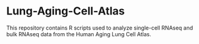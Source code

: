 # Lung-Aging-Cell-Atlas

This repository contains R scripts used to analyze single-cell RNAseq and bulk RNAseq data from the Human Aging Lung Cell Atlas.
